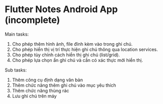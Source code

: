 # Flutter Notes Android App (incomplete)
Main tasks:
1. Cho phép thêm hình ảnh, file đính kèm vào trong ghi chú.
2. Cho phép hiển thị vị trí thực hiện ghi chú thông qua location services.
3. Cho phép tùy chỉnh cách hiển thị ghi chú (list/grid).
4. Cho phép lựa chọn ẩn ghi chú và cần có xác thực mới hiển thị.

Sub tasks:
1. Thêm công cụ định dạng văn bản
2. Thêm chức năng thêm ghi chú vào mục yêu thích
3. Thêm chức năng thùng rác
4. Lưu ghi chú trên máy